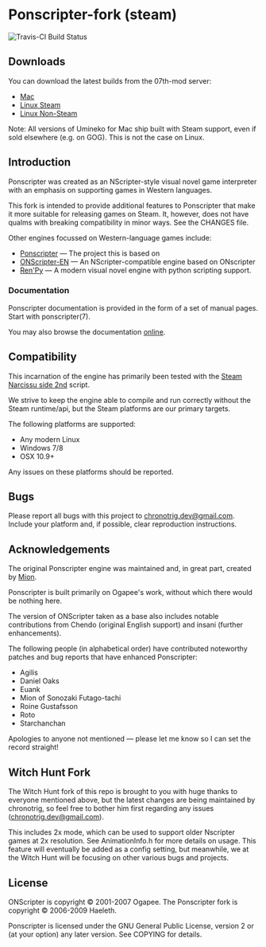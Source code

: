 # Ponscripter-fork (steam)

![Travis-CI Build Status](https://travis-ci.org/07th-mod/ponscripter-fork.svg)

## Downloads
You can download the latest builds from the 07th-mod server:
- [Mac](https://07th-mod.com/higurashi_dlls/umineko-osx-steam.zip)
- [Linux Steam](https://07th-mod.com/higurashi_dlls/umineko-linux-steam.zip)
- [Linux Non-Steam](https://07th-mod.com/higurashi_dlls/umineko-linux.zip)

Note: All versions of Umineko for Mac ship built with Steam support, even if sold elsewhere (e.g. on GOG).  This is not the case on Linux.

## Introduction

Ponscripter was created as an NScripter-style visual novel game interpreter with an emphasis
on supporting games in Western languages.

This fork is intended to provide additional features to Ponscripter that make it more suitable for releasing
games on Steam. It, however, does not have qualms with breaking compatibility in minor ways. See the CHANGES file.

Other engines focussed on Western-language games include:

* [Ponscripter](http://unclemion.com/onscripter/releases/) &mdash; The project this is based on
* [ONScripter-EN](http://unclemion.com/onscripter/releases/) &mdash; An NScripter-compatible engine based on ONscripter
* [Ren'Py](http://www.renpy.org/) &mdash; A modern visual novel engine with python scripting support.

### Documentation

Ponscripter documentation is provided in the form of a set of manual
pages. Start with ponscripter(7).

You may also browse the documentation [online](https://sekaiproject.github.io/ponscripter-fork/doc/).


## Compatibility

This incarnation of the engine has primarily been tested with the [Steam Narcissu side 2nd](http://store.steampowered.com/app/264380) script.

We strive to keep the engine able to compile and run correctly without the Steam runtime/api, but
the Steam platforms are our primary targets.

The following platforms are supported:

* Any modern Linux
* Windows 7/8
* OSX 10.9+

Any issues on these platforms should be reported.

## Bugs

Please report all bugs with this project to chronotrig.dev@gmail.com. Include your platform and, if possible, clear reproduction instructions.


## Acknowledgements

The original Ponscripter engine was maintained and, in great part, created by [Mion](http://unclemion.com).

Ponscripter is built primarily on Ogapee's work, without which there
would be nothing here.

The version of ONScripter taken as a base also includes notable
contributions from Chendo (original English support) and insani
(further enhancements).

The following people (in alphabetical order) have contributed 
noteworthy patches and bug reports that have enhanced Ponscripter:

* Agilis
* Daniel Oaks
* Euank
* Mion of Sonozaki Futago-tachi
* Roine Gustafsson
* Roto
* Starchanchan

Apologies to anyone not mentioned &mdash; please let me know so I can set the
record straight!

## Witch Hunt Fork

The Witch Hunt fork of this repo is brought to you with huge thanks to everyone mentioned above, but the latest changes are being maintained by chronotrig, so feel free to bother him first regarding any issues (chronotrig.dev@gmail.com).

This includes 2x mode, which can be used to support older Nscripter games at 2x resolution. See AnimationInfo.h for more details on usage. This feature will eventually be added as a config setting, but meanwhile, we at the Witch Hunt will be focusing on other various bugs and projects.


## License

ONScripter is copyright © 2001-2007 Ogapee.  The Ponscripter fork is
copyright © 2006-2009 Haeleth.

Ponscripter is licensed under the GNU General Public License, version
2 or (at your option) any later version.  See COPYING for details.
